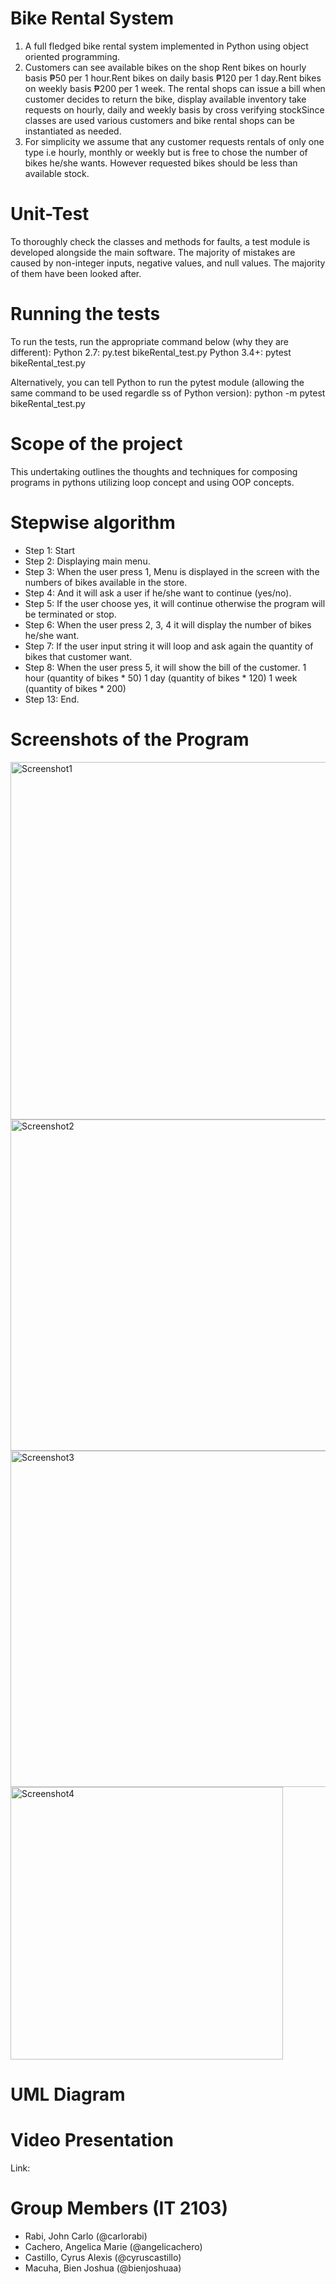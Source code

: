 # Bike Rental System

1. A full fledged bike rental system implemented in Python using object oriented programming.
2. Customers can see available bikes on the shop Rent bikes on hourly basis ₱50 per 1 hour.Rent bikes on daily basis ₱120 per 1 day.Rent bikes on weekly basis ₱200 per 1 week. The rental shops can issue a bill when customer decides to return the bike, display available inventory take requests on hourly, daily and weekly basis by cross verifying stockSince classes are used various customers and bike rental shops can be instantiated as needed.
3. For simplicity we assume that any customer requests rentals of only one type i.e hourly, monthly or weekly but is free to chose the number of bikes he/she wants. However requested bikes should be less than available stock.

# Unit-Test
To thoroughly check the classes and methods for faults, a test module is developed alongside the main software. The majority of mistakes are caused by non-integer inputs, negative values, and null values. The majority of them have been looked after.

# Running the tests
To run the tests, run the appropriate command below (why they are different):
Python 2.7: py.test bikeRental_test.py
Python 3.4+: pytest bikeRental_test.py

Alternatively, you can tell Python to run the pytest module (allowing the same command to be used regardle ss of Python version): python -m pytest bikeRental_test.py

# Scope of the project 
This undertaking outlines the thoughts and techniques for composing programs in pythons utilizing loop concept and using OOP concepts.


# Stepwise algorithm
- Step 1:	  Start
- Step 2:	  Displaying main menu.
- Step 3:   When the user press 1, Menu is displayed in the screen with the numbers of bikes available in the store.
- Step 4:	  And it will ask a user if he/she want to continue (yes/no).
- Step 5:   If the user choose yes, it will continue otherwise the program will be terminated or stop.
- Step 6:   When the user press 2, 3, 4 it will display the number of bikes he/she want.
- Step 7:   If the user input string it will loop  and ask again the quantity of bikes that customer want.
- Step 8:   When the user press 5, it will show the bill of the customer. 1 hour (quantity of bikes * 50) 1 day (quantity of bikes * 120) 1 week (quantity of bikes * 200)
- Step 13:	 End.


# Screenshots of the Program

<img width="572" alt="Screenshot1" src="https://user-images.githubusercontent.com/113867873/206838092-6a8e4226-01c9-44ef-aef6-b928036f43d2.png">

<img width="530" alt="Screenshot2" src="https://user-images.githubusercontent.com/113867873/206838133-98df10dd-6845-41f0-ba3b-05da0c4dd138.png">

<img width="538" alt="Screenshot3" src="https://user-images.githubusercontent.com/113867873/206838183-06f61158-c27e-4158-bf8a-e1967193b833.png">

<img width="436" alt="Screenshot4" src="https://user-images.githubusercontent.com/113867873/206838246-929a64c8-c368-4f17-805e-443662159e83.png">


# UML Diagram



# Video Presentation
Link: 


# Group Members (IT 2103)
* Rabi, John Carlo (@carlorabi)
* Cachero, Angelica Marie (@angelicachero)
* Castillo, Cyrus Alexis (@cyruscastillo)
* Macuha, Bien Joshua (@bienjoshuaa)
